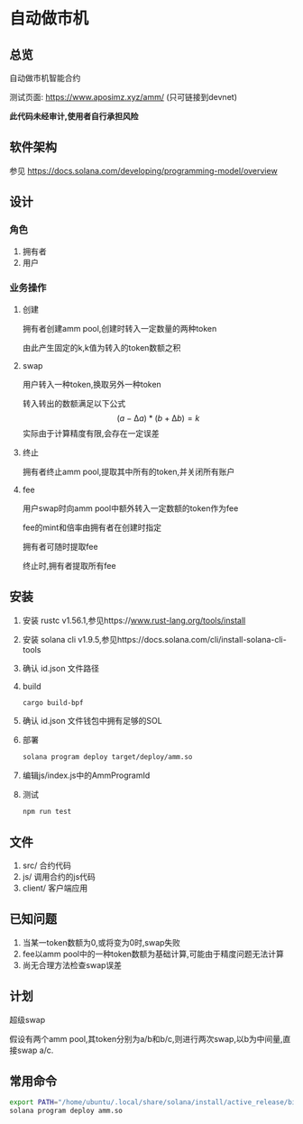 # 自动做市机

## 总览

自动做市机智能合约

测试页面: https://www.aposimz.xyz/amm/ (只可链接到devnet)

**此代码未经审计,使用者自行承担风险**

## 软件架构

参见 https://docs.solana.com/developing/programming-model/overview

## 设计

### 角色

1. 拥有者
2. 用户

### 业务操作

1. 创建

   拥有者创建amm pool,创建时转入一定数量的两种token

   由此产生固定的k,k值为转入的token数额之积

2. swap

   用户转入一种token,换取另外一种token

   转入转出的数额满足以下公式
   $$
   (a-∆a)*(b+∆b)=k
   $$
   实际由于计算精度有限,会存在一定误差

3. 终止

   拥有者终止amm pool,提取其中所有的token,并关闭所有账户

4. fee

   用户swap时向amm pool中额外转入一定数额的token作为fee

   fee的mint和倍率由拥有者在创建时指定

   拥有者可随时提取fee

   终止时,拥有者提取所有fee

## 安装

1. 安装 rustc v1.56.1,参见https://www.rust-lang.org/tools/install

2. 安装 solana cli v1.9.5,参见https://docs.solana.com/cli/install-solana-cli-tools

3. 确认 id.json 文件路径

4. build

   ```bash
   cargo build-bpf
   ```

5. 确认 id.json 文件钱包中拥有足够的SOL

6. 部署

   ```bash
   solana program deploy target/deploy/amm.so
   ```

7. 编辑js/index.js中的AmmProgramId

7. 测试

   ```bash
   npm run test
   ```

## 文件

1. src/ 合约代码
2. js/ 调用合约的js代码
3. client/ 客户端应用

## 已知问题

1. 当某一token数额为0,或将变为0时,swap失败
2. fee以amm pool中的一种token数额为基础计算,可能由于精度问题无法计算
3. 尚无合理方法检查swap误差

## 计划

超级swap

假设有两个amm pool,其token分别为a/b和b/c,则进行两次swap,以b为中间量,直接swap a/c.

## 常用命令

```bash
export PATH="/home/ubuntu/.local/share/solana/install/active_release/bin:$PATH"
solana program deploy amm.so
```

